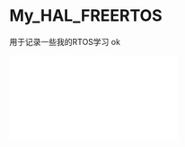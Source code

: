 # My_HAL_FREERTOS
用于记录一些我的RTOS学习
ok



<iframe src="//player.bilibili.com/player.html?aid=449571676&bvid=BV14j411t7so&cid=1295550889&p=1" scrolling="no" border="0" frameborder="no" framespacing="0" allowfullscreen="true"> </iframe>
